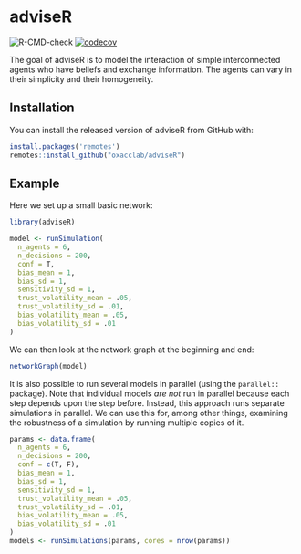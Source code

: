 # adviseR

<!-- badges: start -->
![R-CMD-check](https://github.com/oxacclab/adviseR/workflows/R-CMD-check/badge.svg)
[![codecov](https://codecov.io/gh/oxacclab/adviseR/branch/master/graph/badge.svg)](https://codecov.io/gh/oxacclab/adviseR)
<!-- badges: end -->

The goal of adviseR is to model the interaction of simple interconnected agents who have beliefs and exchange information.
The agents can vary in their simplicity and their homogeneity.

## Installation

You can install the released version of adviseR from GitHub with:

``` r
install.packages('remotes')
remotes::install_github("oxacclab/adviseR")
```

## Example

Here we set up a small basic network:

``` r
library(adviseR)

model <- runSimulation(
  n_agents = 6,
  n_decisions = 200,
  conf = T,
  bias_mean = 1,
  bias_sd = 1,
  sensitivity_sd = 1,
  trust_volatility_mean = .05,
  trust_volatility_sd = .01,
  bias_volatility_mean = .05,
  bias_volatility_sd = .01
)

```

We can then look at the network graph at the beginning and end:

``` r
networkGraph(model)
```

It is also possible to run several models in parallel (using the `parallel::` package).
Note that individual models _are not_ run in parallel because each step depends upon the step before.
Instead, this approach runs separate simulations in parallel.
We can use this for, among other things, examining the robustness of a simulation by running multiple copies of it.

``` r
params <- data.frame(
  n_agents = 6,
  n_decisions = 200,
  conf = c(T, F),
  bias_mean = 1,
  bias_sd = 1,
  sensitivity_sd = 1,
  trust_volatility_mean = .05,
  trust_volatility_sd = .01,
  bias_volatility_mean = .05,
  bias_volatility_sd = .01
)
models <- runSimulations(params, cores = nrow(params))
```
